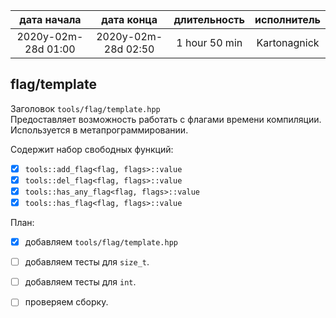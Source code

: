 
|     дата начала     |     дата конца      | длительность  | исполнитель  |
|:-------------------:|:-------------------:|:-------------:|:------------:|
| 2020y-02m-28d 01:00 | 2020y-02m-28d 02:50 | 1 hour 50 min | Kartonagnick |


flag/template
-------------

Заголовок `tools/flag/template.hpp`  
Предоставляет возможность работать с флагами времени компиляции.  
Используется в метапрограммировании.  

Содержит набор свободных функций:  
  - [x] `tools::add_flag<flag, flags>::value`  
  - [x] `tools::del_flag<flag, flags>::value`  
  - [x] `tools::has_any_flag<flag, flags>::value`  
  - [x] `tools::has_flag<flag, flags>::value`  

План:  
  - [x] добавляем `tools/flag/template.hpp`  
  - [ ] добавляем тесты для `size_t`.  
  - [ ] добавляем тесты для `int`.  
  - [ ] проверяем сборку.  



